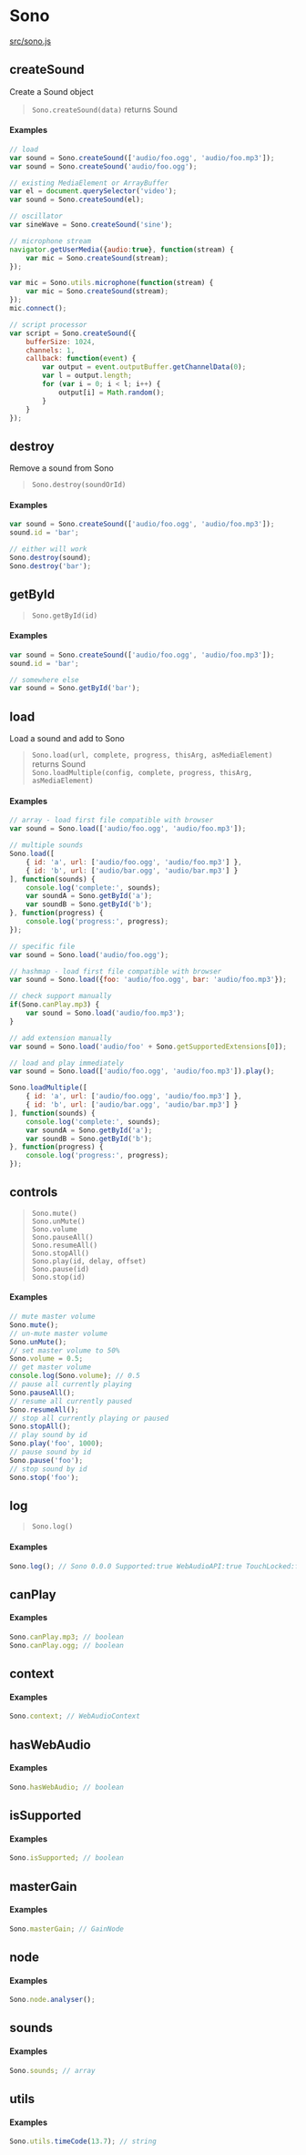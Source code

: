 # Sono

[src/sono.js](../src/sono.js)

## createSound

Create a Sound object

>`Sono.createSound(data)` returns Sound

#### Examples

```javascript
// load
var sound = Sono.createSound(['audio/foo.ogg', 'audio/foo.mp3']);
var sound = Sono.createSound('audio/foo.ogg');

// existing MediaElement or ArrayBuffer
var el = document.querySelector('video');
var sound = Sono.createSound(el);

// oscillator
var sineWave = Sono.createSound('sine');

// microphone stream
navigator.getUserMedia({audio:true}, function(stream) {
	var mic = Sono.createSound(stream);
});

var mic = Sono.utils.microphone(function(stream) {
	var mic = Sono.createSound(stream);
});
mic.connect();

// script processor
var script = Sono.createSound({
	bufferSize: 1024,
	channels: 1,
	callback: function(event) {
		var output = event.outputBuffer.getChannelData(0);
	    var l = output.length;
	    for (var i = 0; i < l; i++) {
	        output[i] = Math.random();
	    }
	}
});
```

## destroy

Remove a sound from Sono

>`Sono.destroy(soundOrId)`

#### Examples

```javascript
var sound = Sono.createSound(['audio/foo.ogg', 'audio/foo.mp3']);
sound.id = 'bar';

// either will work
Sono.destroy(sound);
Sono.destroy('bar');
```


## getById

>`Sono.getById(id)`

#### Examples

```javascript
var sound = Sono.createSound(['audio/foo.ogg', 'audio/foo.mp3']);
sound.id = 'bar';

// somewhere else
var sound = Sono.getById('bar');
```


## load

Load a sound and add to Sono

>`Sono.load(url, complete, progress, thisArg, asMediaElement)` returns Sound  
`Sono.loadMultiple(config, complete, progress, thisArg, asMediaElement)`

#### Examples

```javascript
// array - load first file compatible with browser
var sound = Sono.load(['audio/foo.ogg', 'audio/foo.mp3']);

// multiple sounds
Sono.load([
	{ id: 'a', url: ['audio/foo.ogg', 'audio/foo.mp3'] },
	{ id: 'b', url: ['audio/bar.ogg', 'audio/bar.mp3'] }
], function(sounds) {
	console.log('complete:', sounds);
	var soundA = Sono.getById('a');
	var soundB = Sono.getById('b');
}, function(progress) {
	console.log('progress:', progress);
});

// specific file
var sound = Sono.load('audio/foo.ogg');

// hashmap - load first file compatible with browser
var sound = Sono.load({foo: 'audio/foo.ogg', bar: 'audio/foo.mp3'});

// check support manually
if(Sono.canPlay.mp3) {
	var sound = Sono.load('audio/foo.mp3');
}

// add extension manually
var sound = Sono.load('audio/foo' + Sono.getSupportedExtensions[0]);

// load and play immediately
var sound = Sono.load(['audio/foo.ogg', 'audio/foo.mp3']).play();

```

```javascript
Sono.loadMultiple([
	{ id: 'a', url: ['audio/foo.ogg', 'audio/foo.mp3'] },
	{ id: 'b', url: ['audio/bar.ogg', 'audio/bar.mp3'] }
], function(sounds) {
	console.log('complete:', sounds);
	var soundA = Sono.getById('a');
	var soundB = Sono.getById('b');
}, function(progress) {
	console.log('progress:', progress);
});
```

## controls

>`Sono.mute()`  
`Sono.unMute()`  
`Sono.volume`  
`Sono.pauseAll()`  
`Sono.resumeAll()`  
`Sono.stopAll()`  
`Sono.play(id, delay, offset)`  
`Sono.pause(id)`  
`Sono.stop(id)`

#### Examples

```javascript
// mute master volume
Sono.mute();
// un-mute master volume
Sono.unMute();
// set master volume to 50%
Sono.volume = 0.5;
// get master volume
console.log(Sono.volume); // 0.5
// pause all currently playing
Sono.pauseAll();
// resume all currently paused
Sono.resumeAll();
// stop all currently playing or paused
Sono.stopAll();
// play sound by id
Sono.play('foo', 1000);
// pause sound by id
Sono.pause('foo');
// stop sound by id
Sono.stop('foo');
```

## log

>`Sono.log()`

#### Examples

```javascript
Sono.log(); // Sono 0.0.0 Supported:true WebAudioAPI:true TouchLocked:false Extensions:ogg,mp3,opus,wav,m4a
```

## canPlay

#### Examples

```javascript
Sono.canPlay.mp3; // boolean
Sono.canPlay.ogg; // boolean
```

## context

#### Examples

```javascript
Sono.context; // WebAudioContext
```

## hasWebAudio

#### Examples

```javascript
Sono.hasWebAudio; // boolean
```

## isSupported

#### Examples

```javascript
Sono.isSupported; // boolean
```

## masterGain

#### Examples

```javascript
Sono.masterGain; // GainNode
```

## node

#### Examples

```javascript
Sono.node.analyser();
```

## sounds

#### Examples

```javascript
Sono.sounds; // array
```

## utils

#### Examples

```javascript
Sono.utils.timeCode(13.7); // string
```
